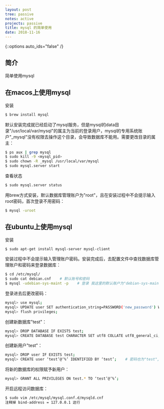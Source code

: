 ```yaml
---
layout: post
tree: passive
notes: active
projects: passive
title: mysql 的简单使用
date: 2018-11-16
---
```



{::options auto_ids="false" /}


## 简介 ##

简单使用mysql


## 在macos上使用mysql ##

安装

~~~sh
$ brew install mysql
~~~

默认安装完成就已经启动了mysql服务，但是mysql的data目录"/usr/local/var/mysql"的属主为当前的登录用户，mysql的专用系统账户"_mysql"没有权限去操作这个目录，会导致数据库不能用。需要更改目录的属主：

~~~sh
$ ps aux | grep mysql
$ sudo kill -9 <mysql_pid>
$ sudo chown -R _mysql /usr/local/var/mysql
$ sudo mysql.server start
~~~

查看状态

~~~sh
$ sudo mysql.server status
~~~

用brew方式安装，默认数据库管理账户为"root"，且在安装过程中不会提示输入root密码，首次登录不用密码：

~~~sh
$ mysql -uroot
~~~


## 在ubuntu上使用mysql ##

安装

~~~sh
$ sudo apt-get install mysql-server mysql-client
~~~

安装过程中不会提示输入管理账户密码。安装完成后，去配置文件中查找数据库管理账户和密码来登录数据库：

~~~sh
$ cd /etc/mysql/
$ sudo cat debian.cnf    # 默认账号和密码
$ mysql -udebian-sys-maint -p    # 登录 我这里的默认账户为"debian-sys-maint"
~~~

登录进去后更改密码：

~~~sh
mysql> use mysql;
mysql> UPDATE user SET authentication_string=PASSWORD('new_password') WHERE User='debian-sys-maint' and Host='localhost'; 
mysql> flush privileges;
~~~

创建新数据库"test"：

~~~sh
mysql> DROP DATABASE IF EXISTS test;
mysql> CREATE DATABASE test CHARACTER SET utf8 COLLATE utf8_general_ci;
~~~

创建新用户"test"：

~~~sh
mysql> DROP user IF EXISTS test;
mysql> CREATE user ‘test’@‘%’ IDENTIFIED BY ‘test’;    # 密码也为"test", Host设置为'%'则允许任意主机访问，如果只允许本地访问，改为‘localhost’
~~~

将新的数据库的权限赋予新用户：

~~~sh
mysql> GRANT ALL PRIVILEGES ON test.* TO ‘test’@‘%’;
~~~

开启远程访问数据库：

~~~sh
$ sudo vim /etc/mysql/mysql.conf.d/mysqld.cnf
注释掉 bind-address = 127.0.0.1 这行
~~~


